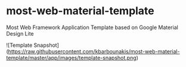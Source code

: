 # most-web-material-template

Most Web Framework Application Template based on Google Material Design Lite

![Template Snapshot] (https://raw.githubusercontent.com/kbarbounakis/most-web-material-template/master/app/images/template-snapshot.png)
